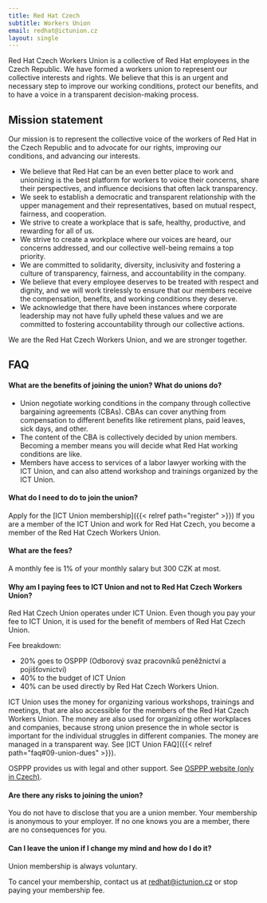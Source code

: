 ```yaml
---
title: Red Hat Czech
subtitle: Workers Union
email: redhat@ictunion.cz
layout: single
---
```


Red Hat Czech Workers Union is a collective of Red Hat employees in the Czech Republic. We have formed a workers union to represent our collective interests and rights. We believe that this is an urgent and necessary step to improve our working conditions, protect our benefits, and to have a voice in a transparent decision-making process.

## Mission statement

Our mission is to represent the collective voice of the workers of Red Hat in the Czech Republic and to advocate for our rights, improving our conditions, and advancing our interests.

* We believe that Red Hat can be an even better place to work and unionizing is the best platform for workers to voice their concerns, share their perspectives, and influence decisions that often lack transparency.
* We seek to establish a democratic and transparent relationship with the upper management and their representatives, based on mutual respect, fairness, and cooperation.
* We strive to create a workplace that is safe, healthy, productive, and rewarding for all of us.
* We strive to create a workplace where our voices are heard, our concerns addressed, and our collective well-being remains a top priority.
* We are committed to solidarity, diversity, inclusivity and fostering a culture of transparency, fairness, and accountability in the company.
* We believe that every employee deserves to be treated with respect and dignity, and we will work tirelessly to ensure that our members receive the compensation, benefits, and working conditions they deserve.
* We acknowledge that there have been instances where corporate leadership may not have fully upheld these values and we are committed to fostering accountability through our collective actions.

We are the Red Hat Czech Workers Union, and we are stronger together.

## FAQ

#### What are the benefits of joining the union? What do unions do?

* Union negotiate working conditions in the company through collective bargaining agreements (CBAs). CBAs can cover anything from compensation to different benefits like retirement plans, paid leaves, sick days, and other.
* The content of the CBA is collectively decided by union members. Becoming a member means you will decide what Red Hat working conditions are like.
* Members have access to services of a labor lawyer working with the ICT Union, and can also attend workshop and trainings organized by the ICT Union.

#### What do I need to do to join the union?

Apply for the [ICT Union membership]({{< relref path="register" >}}) If you are a member of the ICT Union and work for Red Hat Czech, you become a member of the Red Hat Czech Workers Union.

#### What are the fees?

A monthly fee is 1% of your monthly salary but 300 CZK at most.

#### Why am I paying fees to ICT Union and not to Red Hat Czech Workers Union?

Red Hat Czech Union operates under ICT Union. Even though you pay your fee to ICT Union, it is used for the benefit of members of Red Hat Czech Union.

Fee breakdown:

* 20% goes to OSPPP (Odborový svaz pracovníků peněžnictví a pojišťovnictví)
* 40% to the budget of ICT Union
* 40% can be used directly by Red Hat Czech Workers Union.


ICT Union uses the money for organizing various workshops, trainings and meetings, that are also accessible for the members of the Red Hat Czech Workers Union. The money are also used for organizing other workplaces and companies, because strong union presence the in whole sector is important for the individual struggles in different companies. The money are managed in a transparent way. See [ICT Union FAQ]({{< relref path="faq#09-union-dues" >}}).

OSPPP provides us with legal and other support. See [OSPPP website (only in Czech)](https://www.osppp.cz/poradenstvi).


#### Are there any risks to joining the union?

You do not have to disclose that you are a union member. Your membership is anonymous to your employer. If no one knows you are a member, there are no consequences for you.

#### Can I leave the union if I change my mind and how do I do it?

Union membership is always voluntary.

To cancel your membership, contact us at <redhat@ictunion.cz> or stop paying your membership fee.
